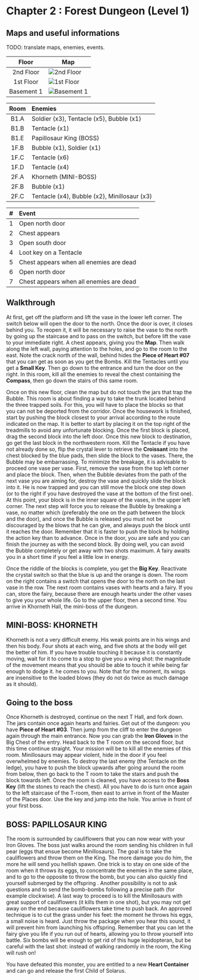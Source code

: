 # Chapter 2 : Forest Dungeon (Level 1)

## Maps and useful informations

TODO: translate maps, enemies, events.

| Floor | Map |
|:--:|--|
| 2nd Floor | ![2nd Floor](img/dungeons/01-forest-dungeon-2f.en_US.png) |
| 1st Floor | ![1st Floor](img/dungeons/01-forest-dungeon-1f.en_US.png) |
| Basement 1 | ![Basement 1](img/dungeons/01-forest-dungeon-b1.en_US.png) |


| Room | Enemies |
|:-----:|:--------|
| B1.A | Soldier (x3), Tentacle (x5), Bubble (x1) |
| B1.B | Tentacle (x1) |
| B1.E | Papillosaur King (BOSS) |
| 1F.B | Bubble (x1), Soldier (x1)|
| 1F.C | Tentacle (x6) |
| 1F.D | Tentacle (x4) |
| 2F.A | Khorneth (MINI-BOSS) |
| 2F.B | Bubble (x1) |
| 2F.C | Tentacle (x4), Bubble (x2), Minillosaur (x3) |

| # | Event |
|:--:|:-----------|
| 1 | Open north door |
| 2 | Chest appears |
| 3 | Open south door |
| 4 | Loot key on a Tentacle |
| 5 | Chest appears when all enemies are dead |
| 6 | Open north door |
| 7 | Chest appears when all enemies are dead |

## Walkthrough

At first, get off the platform and lift the vase in the lower left corner. The switch below will open the door to the north. Once the door is over, it closes behind you. To reopen it, it will be necessary to raise the vase to the north by going up the staircase and to pass on the switch, but before lift the vase to your immediate right. A chest appears, giving you the **Map**. Then walk along the left wall, paying attention to the holes, and go to the room to the east. Note the crack north of the wall, behind hides the **Piece of Heart #07** that you can get as soon as you get the Bombs. Kill the Tentacles until you get a **Small Key**. Then go down to the entrance and turn the door on the right. In this room, kill all the enemies to reveal the chest containing the **Compass**, then go down the stairs of this same room.

Once on this new floor, clean the map but do not touch the jars that trap the Bubble. This room is about finding a way to take the trunk located behind the three trapped soils. For this, you will have to place the blocks so that you can not be deported from the corridor. Once the housework is finished, start by pushing the block closest to your arrival according to the route indicated on the map. It is better to start by placing it on the top right of the treadmills to avoid any unfortunate blocking. Once the first block is placed, drag the second block into the left door. Once this new block to destination, go get the last block in the northwestern room. Kill the Tentacle if you have not already done so, flip the crystal lever to retrieve the **Croissant** into the chest blocked by the blue pads, then slide the block to the vases. There, the Bubble may be embarrassing. To minimize the breakage, it is advisable to proceed one vase per vase. First, remove the vase from the top left corner and place the block. Then, when the Bubble deviates from the path of the next vase you are aiming for, destroy the vase and quickly slide the block into it. He is now trapped and you can still move the block one step down (or to the right if you have destroyed the vase at the bottom of the first one). At this point, your block is in the inner square of the vases, in the upper left corner. The next step will force you to release the Bubble by breaking a vase, no matter which (preferably the one on the path between the block and the door), and once the Bubble is released you must not be discouraged by the blows that he can give, and always push the block until it reaches the door. Remember that it is faster to push the block by holding the action key than to advance. Once in the door, you are safe and you can finish the journey as with the second block. By doing well, you can avoid the Bubble completely or get away with two shots maximum. A fairy awaits you in a short time if you feel a little low in energy.

Once the riddle of the blocks is complete, you get the **Big Key**. Reactivate the crystal switch so that the blue is up and the orange is down. The room on the right contains a switch that opens the door to the north on the last vase in the row. The next room contains vases with hearts and a fairy. If you can, store the fairy, because there are enough hearts under the other vases to give you your whole life. Go to the upper floor, then a second time. You arrive in Khorneth Hall, the mini-boss of the dungeon.

## MINI-BOSS: KHORNETH

Khorneth is not a very difficult enemy. His weak points are in his wings and then his body. Four shots at each wing, and five shots at the body will get the better of him. If you have trouble touching it because it is constantly moving, wait for it to come to a stop to give you a wing shot: the magnitude of the movement means that you should be able to touch it while being far enough to dodge it. he comes to you. Note that for the moment, its wings are insensitive to the loaded blows (they do not do twice as much damage as it should).

## Going to the boss

Once Khorneth is destroyed, continue on the next T Hall, and fork down. The jars contain once again hearts and fairies. Get out of the dungeon: you have **Piece of Heart #03**. Then jump from the cliff to enter the dungeon again through the main entrance. Now you can grab the **Iron Gloves** in the Big Chest of the entry. Head back to the T room on the second floor, but this time continue straight. Your mission will be to kill all the enemies of this room. Minillosaurs may appear violent, hide in the door if you feel overwhelmed by enemies. To destroy the last enemy (the Tentacle on the ledge), you have to push the block upwards after going around the room from below, then go back to the T room to take the stairs and push the block towards left. Once the room is cleaned, you have access to the **Boss Key** (lift the stones to reach the chest). All you have to do is turn once again to the left staircase of the T-room, then east to arrive in front of the Master of the Places door. Use the key and jump into the hole. You arrive in front of your first boss.

## BOSS: PAPILLOSAUR KING

The room is surrounded by cauliflowers that you can now wear with your Iron Gloves. The boss just walks around the room sending his children in full pear (eggs that ensue become Minillosaurs). The goal is to take the cauliflowers and throw them on the King. The more damage you do him, the more he will send you hellish spawn. One trick is to stay on one side of the room when it throws its eggs, to concentrate the enemies in the same place, and to go to the opposite to throw the bomb, but you can also quickly find yourself submerged by the offspring . Another possibility is not to ask questions and to send the bomb-bombs following a precise path (for example clockwise). A last way to proceed is to kill the Minillosaurs with great support of cauliflowers (it kills them in one shot), but you may not get away on the end because cauliflowers take time to push back. An approved technique is to cut the grass under his feet: the moment he throws his eggs, a small noise is heard. Just throw the package when you hear this sound, it will prevent him from launching his offspring. Remember that you can let the fairy give you life if you run out of hearts, allowing you to throw yourself into battle. Six bombs will be enough to get rid of this huge lepidopteran, but be careful with the last shot: instead of walking randomly in the room, the King will rush on!

You have defeated this monster, you are entitled to a new **Heart Container** and can go and release the first Child of Solarus.
